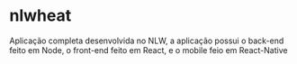 # nlwheat
 Aplicação completa desenvolvida no NLW, a aplicação possui o back-end feito em Node, o front-end feito em React, e o mobile feio em React-Native
